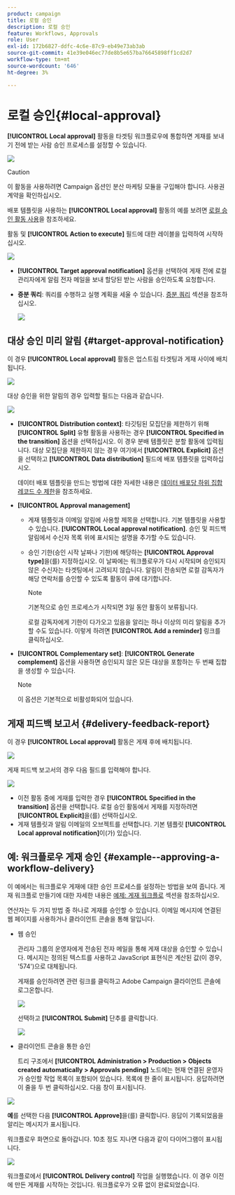 ```yaml
---
product: campaign
title: 로컬 승인
description: 로컬 승인
feature: Workflows, Approvals
role: User
exl-id: 172b6827-ddfc-4c6e-87c9-eb49e73ab3ab
source-git-commit: 41e39e046ec77de8b5e657ba76645898ff1cd2d7
workflow-type: tm+mt
source-wordcount: '646'
ht-degree: 3%

---
```


# 로컬 승인{#local-approval}

**[!UICONTROL Local approval]** 활동을 타겟팅 워크플로우에 통합하면 게재를 보내기 전에 받는 사람 승인 프로세스를 설정할 수 있습니다.

![](assets/local_validation_0.png)

>[!CAUTION]
>
>이 활동을 사용하려면 Campaign 옵션인 분산 마케팅 모듈을 구입해야 합니다. 사용권 계약을 확인하십시오.

배포 템플릿을 사용하는 **[!UICONTROL Local approval]** 활동의 예를 보려면 [로컬 승인 활동 사용](local-approval-activity.md)을 참조하세요.

활동 및 **[!UICONTROL Action to execute]** 필드에 대한 레이블을 입력하여 시작하십시오.

![](assets/local_validation_1.png)

* **[!UICONTROL Target approval notification]** 옵션을 선택하여 게재 전에 로컬 관리자에게 알림 전자 메일을 보내 할당된 받는 사람을 승인하도록 요청합니다.

* **증분 쿼리**: 쿼리를 수행하고 실행 계획을 세울 수 있습니다. [증분 쿼리](incremental-query.md) 섹션을 참조하십시오.

  ![](assets/local_validation_intro_3.png)

## 대상 승인 미리 알림 {#target-approval-notification}

이 경우 **[!UICONTROL Local approval]** 활동은 업스트림 타겟팅과 게재 사이에 배치됩니다.

![](assets/local_validation_2.png)

대상 승인을 위한 알림의 경우 입력할 필드는 다음과 같습니다.

![](assets/local_validation_3.png)

* **[!UICONTROL Distribution context]**: 타깃팅된 모집단을 제한하기 위해 **[!UICONTROL Split]** 유형 활동을 사용하는 경우 **[!UICONTROL Specified in the transition]** 옵션을 선택하십시오. 이 경우 분배 템플릿은 분할 활동에 입력됩니다. 대상 모집단을 제한하지 않는 경우 여기에서 **[!UICONTROL Explicit]** 옵션을 선택하고 **[!UICONTROL Data distribution]** 필드에 배포 템플릿을 입력하십시오.

  데이터 배포 템플릿을 만드는 방법에 대한 자세한 내용은 [데이터 배포당 하위 집합 레코드 수 제한](split.md#limiting-the-number-of-subset-records-per-data-distribution)을 참조하세요.

* **[!UICONTROL Approval management]**

   * 게재 템플릿과 이메일 알림에 사용할 제목을 선택합니다. 기본 템플릿을 사용할 수 있습니다. **[!UICONTROL Local approval notification]**. 승인 및 피드백 알림에서 수신자 목록 위에 표시되는 설명을 추가할 수도 있습니다.
   * 승인 기한(승인 시작 날짜나 기한)에 해당하는 **[!UICONTROL Approval type]**&#x200B;을(를) 지정하십시오. 이 날짜에는 워크플로우가 다시 시작되며 승인되지 않은 수신자는 타겟팅에서 고려되지 않습니다. 알림이 전송되면 로컬 감독자가 해당 연락처를 승인할 수 있도록 활동이 큐에 대기합니다.

     >[!NOTE]
     >
     >기본적으로 승인 프로세스가 시작되면 3일 동안 활동이 보류됩니다.

     로컬 감독자에게 기한이 다가오고 있음을 알리는 하나 이상의 미리 알림을 추가할 수도 있습니다. 이렇게 하려면 **[!UICONTROL Add a reminder]** 링크를 클릭하십시오.

* **[!UICONTROL Complementary set]**: **[!UICONTROL Generate complement]** 옵션을 사용하면 승인되지 않은 모든 대상을 포함하는 두 번째 집합을 생성할 수 있습니다.

  >[!NOTE]
  >
  >이 옵션은 기본적으로 비활성화되어 있습니다.

## 게재 피드백 보고서 {#delivery-feedback-report}

이 경우 **[!UICONTROL Local approval]** 활동은 게재 후에 배치됩니다.

![](assets/local_validation_4.png)

게재 피드백 보고서의 경우 다음 필드를 입력해야 합니다.

![](assets/local_validation_workflow_4.png)

* 이전 활동 중에 게재를 입력한 경우 **[!UICONTROL Specified in the transition]** 옵션을 선택합니다. 로컬 승인 활동에서 게재를 지정하려면 **[!UICONTROL Explicit]**&#x200B;을(를) 선택하십시오.
* 게재 템플릿과 알림 이메일의 오브젝트를 선택합니다. 기본 템플릿 **[!UICONTROL Local approval notification]**&#x200B;이(가) 있습니다.

## 예: 워크플로우 게재 승인 {#example--approving-a-workflow-delivery}

이 예에서는 워크플로우 게재에 대한 승인 프로세스를 설정하는 방법을 보여 줍니다. 게재 워크플로 만들기에 대한 자세한 내용은 [예제: 게재 워크플로](delivery.md#example--delivery-workflow) 섹션을 참조하십시오.

연산자는 두 가지 방법 중 하나로 게재를 승인할 수 있습니다. 이메일 메시지에 연결된 웹 페이지를 사용하거나 클라이언트 콘솔을 통해 말입니다.

* 웹 승인

  관리자 그룹의 운영자에게 전송된 전자 메일을 통해 게재 대상을 승인할 수 있습니다. 메시지는 정의된 텍스트를 사용하고 JavaScript 표현식은 계산된 값(이 경우, &#39;574&#39;)으로 대체됩니다.

  게재를 승인하려면 관련 링크를 클릭하고 Adobe Campaign 클라이언트 콘솔에 로그온합니다.

  ![](assets/new-workflow-valid-webaccess.png)

  선택하고 **[!UICONTROL Submit]** 단추를 클릭합니다.

  ![](assets/new-workflow-valid-webaccess-confirm.png)

* 클라이언트 콘솔을 통한 승인

  트리 구조에서 **[!UICONTROL Administration > Production > Objects created automatically > Approvals pending]** 노드에는 현재 연결된 운영자가 승인할 작업 목록이 포함되어 있습니다. 목록에 한 줄이 표시됩니다. 응답하려면 이 줄을 두 번 클릭하십시오. 다음 창이 표시됩니다.

![](assets/new-workflow-7.png)

**예**&#x200B;를 선택한 다음 **[!UICONTROL Approve]**&#x200B;을(를) 클릭합니다. 응답이 기록되었음을 알리는 메시지가 표시됩니다.

워크플로우 화면으로 돌아갑니다. 10초 정도 지나면 다음과 같이 다이어그램이 표시됩니다.

![](assets/new-workflow-8.png)

워크플로에서 **[!UICONTROL Delivery control]** 작업을 실행했습니다. 이 경우 이전에 만든 게재를 시작하는 것입니다. 워크플로우가 오류 없이 완료되었습니다.
